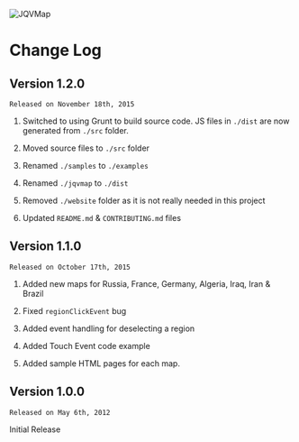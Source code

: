 ![JQVMap](http://jqvmap.com/img/logo.png "JQVMap")

Change Log
======

Version 1.2.0
---

`Released on November 18th, 2015`

1. Switched to using Grunt to build source code. JS files in `./dist` are now generated from `./src` folder.

2. Moved source files to `./src` folder

3. Renamed `./samples` to `./examples`

4. Renamed `./jqvmap` to `./dist`

5. Removed `./website` folder as it is not really needed in this project

6. Updated `README.md` & `CONTRIBUTING.md` files

Version 1.1.0
---

`Released on October 17th, 2015`

1. Added new maps for Russia, France, Germany, Algeria, Iraq, Iran & Brazil

2. Fixed `regionClickEvent` bug

3. Added event handling for deselecting a region

4. Added Touch Event code example

5. Added sample HTML pages for each map.

Version 1.0.0
---

`Released on May 6th, 2012`

Initial Release
